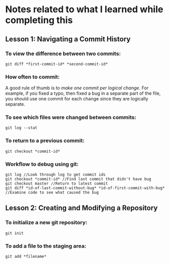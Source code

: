 # Notes related to what I learned while completing this

## Lesson 1: Navigating a Commit History

### To view the difference between two commits:

```
git diff *first-commit-id* *second-commit-id*
```

### How often to commit:

A good rule of thumb is to *make one commit per logical change*. For example,
if you fixed a typo, then fixed a bug in a separate part of the file, you
should use one commit for each change since they are logically separate.

### To see which files were changed between commits:

```
git log --stat
```

### To return to a previous commit:

```
git checkout *commit-id*
```

### Workflow to debug using git:

```
git log //Look through log to get commit ids
git checkout *commit-id* //Find last commit that didn't have bug
git checkout master //Return to latest commit
git diff *id-of-last-commit-without-bug* *id-of-first-commit-with-bug*
//Examine code to see what caused the bug
```

## Lesson 2: Creating and Modifying a Repository

### To initialize a new git repository:

```
git init
```

### To add a file to the staging area:

```
git add *filename*
```
